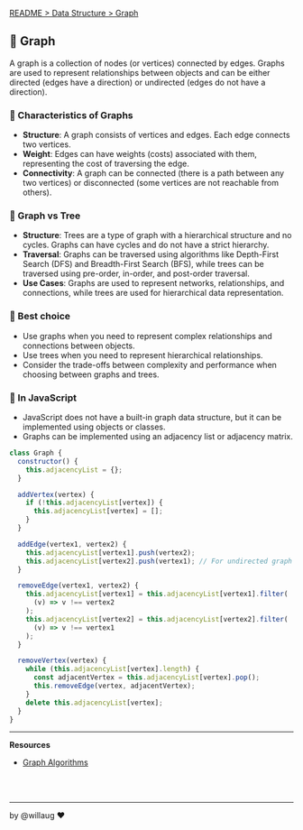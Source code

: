 [README > Data Structure > Graph](../README.md)

## 🔋 Graph

A graph is a collection of nodes (or vertices) connected by edges. Graphs are used to represent relationships between objects and can be either directed (edges have a direction) or undirected (edges do not have a direction).

### 📌 Characteristics of Graphs
- **Structure**: A graph consists of vertices and edges. Each edge connects two vertices.
- **Weight**: Edges can have weights (costs) associated with them, representing the cost of traversing the edge.
- **Connectivity**: A graph can be connected (there is a path between any two vertices) or disconnected (some vertices are not reachable from others).

### 🥊 Graph vs Tree
- **Structure**: Trees are a type of graph with a hierarchical structure and no cycles. Graphs can have cycles and do not have a strict hierarchy.
- **Traversal**: Graphs can be traversed using algorithms like Depth-First Search (DFS) and Breadth-First Search (BFS), while trees can be traversed using pre-order, in-order, and post-order traversal.
- **Use Cases**: Graphs are used to represent networks, relationships, and connections, while trees are used for hierarchical data representation.

### 💚 Best choice
- Use graphs when you need to represent complex relationships and connections between objects.
- Use trees when you need to represent hierarchical relationships.
- Consider the trade-offs between complexity and performance when choosing between graphs and trees.

### 💛 In JavaScript
- JavaScript does not have a built-in graph data structure, but it can be implemented using objects or classes.
- Graphs can be implemented using an adjacency list or adjacency matrix.

```js
class Graph {
  constructor() {
    this.adjacencyList = {};
  }

  addVertex(vertex) {
    if (!this.adjacencyList[vertex]) {
      this.adjacencyList[vertex] = [];
    }
  }

  addEdge(vertex1, vertex2) {
    this.adjacencyList[vertex1].push(vertex2);
    this.adjacencyList[vertex2].push(vertex1); // For undirected graph
  }

  removeEdge(vertex1, vertex2) {
    this.adjacencyList[vertex1] = this.adjacencyList[vertex1].filter(
      (v) => v !== vertex2
    );
    this.adjacencyList[vertex2] = this.adjacencyList[vertex2].filter(
      (v) => v !== vertex1
    );
  }

  removeVertex(vertex) {
    while (this.adjacencyList[vertex].length) {
      const adjacentVertex = this.adjacencyList[vertex].pop();
      this.removeEdge(vertex, adjacentVertex);
    }
    delete this.adjacencyList[vertex];
  }
}
```

---
**Resources**
- [Graph Algorithms](https://www.geeksforgeeks.org/dsa/graph-data-structure-and-algorithms/)

<br>
<br>

---

by @willaug ❤️
